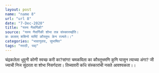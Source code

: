 ```yaml
---
layout: post
name: "name 8"
url: "url 8"
date: "7-Dec-2020"
title: "यस्य नैसर्गिकी"
source: "यस्य नैसर्गिकी शोभा तन्न संस्कारमर्हति।
कः कलाम् शशिनो मार्ष्टि कौस्तुभः केन रज्यते।।"
categories: "भावानुवाद, सुभाषित"
tags: "मराठी, पद्य"
---
```


चंद्रकलेला धुवुनी कोणी स्वच्छ करी का?सांगा!
चमकविला का कौस्तुभमणि कुणि घासुन त्याच्या अंगा?
जी ज्याची निज सुंदरता वा शोभा निसर्गदत्ता।
तिच्यावरी कधि संस्कारांची नसते आवश्यकता।।
